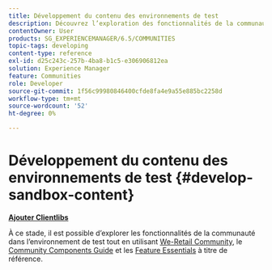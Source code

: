 ```yaml
---
title: Développement du contenu des environnements de test
description: Découvrez l’exploration des fonctionnalités de la communauté dans l’environnement de test à côté du guide des composants de la communauté et des principes de base des fonctionnalités à titre de référence.
contentOwner: User
products: SG_EXPERIENCEMANAGER/6.5/COMMUNITIES
topic-tags: developing
content-type: reference
exl-id: d25c243c-257b-4ba8-b1c5-e306906812ea
solution: Experience Manager
feature: Communities
role: Developer
source-git-commit: 1f56c99980846400cfde8fa4e9a55e885bc2258d
workflow-type: tm+mt
source-wordcount: '52'
ht-degree: 0%

---
```


# Développement du contenu des environnements de test  {#develop-sandbox-content}

**[Ajouter Clientlibs](add-clientlibs.md)**

À ce stade, il est possible d’explorer les fonctionnalités de la communauté dans l’environnement de test tout en utilisant [We-Retail Community](../../help/sites-developing/we-retail.md), le [Community Components Guide](components-guide.md) et les [Feature Essentials](essentials.md) à titre de référence.
